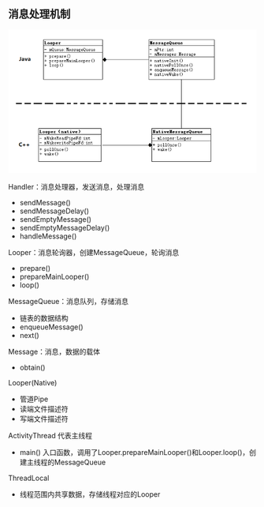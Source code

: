 ## 消息处理机制

![](img/handler.png)

Handler：消息处理器，发送消息，处理消息

- sendMessage()
- sendMessageDelay()
- sendEmptyMessage()
- sendEmptyMessageDelay()
- handleMessage()

Looper：消息轮询器，创建MessageQueue，轮询消息

- prepare()
- prepareMainLooper()
- loop()

MessageQueue：消息队列，存储消息

- 链表的数据结构
- enqueueMessage()
- next()

Message：消息，数据的载体

- obtain()

Looper(Native)

- 管道Pipe
- 读端文件描述符
- 写端文件描述符

ActivityThread 代表主线程

- main() 入口函数，调用了Looper.prepareMainLooper()和Looper.loop()，创建主线程的MessageQueue

ThreadLocal

- 线程范围内共享数据，存储线程对应的Looper